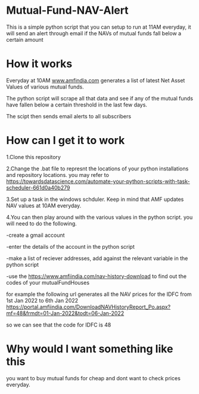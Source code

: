 # Mutual-Fund-NAV-Alert
This is a simple python script that you can setup to run at 11AM everyday, it will send an alert through email if the NAVs of mutual funds fall below a certain amount

# How it works
Everyday at 10AM www.amfindia.com generates a list of latest Net Asset Values of various mutual funds.

The python script will scrape all that data and see if any of the mutual funds have fallen below a certain threshold in the last few days.

The scipt then sends email alerts to all subscribers

# How can I get it to work
1.Clone this repository

2.Change the .bat file to represnt the locations of your python installations and repository locations. you may refer to https://towardsdatascience.com/automate-your-python-scripts-with-task-scheduler-661d0a40b279

3.Set up a task in the windows schduler. Keep in mind that AMF updates NAV values at 10AM everyday.

4.You can then play around with the various values in the python script. you will need to do the following.

  -create a gmail account
  
  -enter the details of the account in the python script
  
  -make a list of reciever addresses, add against the relevant variable in the python script
  
  -use the https://www.amfiindia.com/nav-history-download to find out the codes of your mutualFundHouses
  
 for example the following url generates all the NAV prices for the IDFC from 1st Jan 2022 to 6th Jan 2022
 https://portal.amfiindia.com/DownloadNAVHistoryReport_Po.aspx?mf=48&frmdt=01-Jan-2022&todt=06-Jan-2022
 
 so we can see that the code for IDFC is 48
 
 # Why would I want something like this
 
 you want to buy mutual funds for cheap and dont want to check prices everyday.

